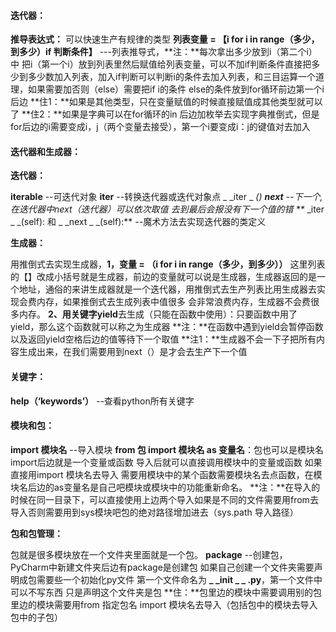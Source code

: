 #### 迭代器：

**推导表达式：**
可以快速生产有规律的类型
**列表变量 = 【i for i in range（多少，到多少）if 判断条件】**  ---列表推导式，**注：**每次拿出多少放到i（第二个i）中 把i（第一个i）放到列表里然后赋值给列表变量，可以不加if判断条件直接把多少到多少数加入列表，加入if判断可以判断i的条件去加入列表，和三目运算一个道理，如果需要加否则（else）需要把if i的条件 else的条件放到for循环前边第一个i后边
**住1：**如果是其他类型，只在变量赋值的时候直接赋值成其他类型就可以了
**住2：**如果是字典可以在for循环的in 后边加枚举去实现字典推倒式，但是for后边的i需要变成i，j（两个变量去接受），第一个i要变成i：j的键值对去加入

#### 迭代器和生成器：

**迭代器：**

**iterable** --可迭代对象
**iter** --转换迭代器或迭代对象点 _ _iter _ _()
**next** --下一个,在迭代器中next（迭代器）可以依次取值 去到最后会报没有下一个值的错
**_ _iter _ _(self): 和 _ _next _ _(self):** --魔术方法去实现迭代器的类定义

**生成器：**

用推倒式去实现生成器，**1，变量 = （i for i in  range（多少，到多少））** 这里列表的【】改成小括号就是生成器，前边的变量就可以说是生成器，生成器返回的是一个地址，通俗的来讲生成器就是一个迭代器，用推倒式去生产列表比用生成器去实现会费内存，如果推倒式去生成列表中值很多 会非常浪费内存，生成器不会费很多内存。
**2、**用关键字**yield**去生成（只能在函数中使用）：只要函数中用了yield，那么这个函数就可以称之为生成器
**注：**在函数中遇到yield会暂停函数以及返回yield空格后边的值等待下一个取值
**注1：**生成器不会一下子把所有内容生成出来，在我们需要用到next（）是才会去生产下一个值

#### 关键字：

**help（‘keywords’）**  --查看python所有关键字

#### 模块和包：

**import 模块名** --导入模块
**from  包 import 模块名 as 变量名**：包也可以是模块名 import后边就是一个变量或函数 导入后就可以直接调用模块中的变量或函数 如果直接用import 模块名去导入 需要用模块中的某个函数需要模块名去点函数，在模块名后边的as变量名是自己吧模块或模块中的功能重新命名。
**注：**在导入的时候在同一目录下，可以直接使用上边两个导入如果是不同的文件需要用from去导入否则需要用到sys模块吧包的绝对路径增加进去（sys.path 导入路径）

**包和包管理：**

包就是很多模块放在一个文件夹里面就是一个包。
**package** --创建包，PyCharm中新建文件夹后边有package是创建包
如果自己创建一个文件夹需要声明成包需要些一个初始化py文件 第一个文件命名为 **_ _init _ _ .py**，第一个文件中可以不写东西 只是声明这个文件夹是包
**住：**包里边的模块中需要调用别的包里边的模块需要用from 指定包名 import 模块名去导入（包括包中的模块去导入包中的子包）